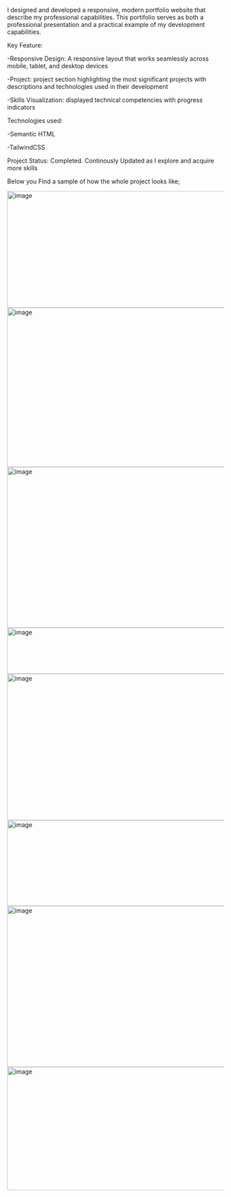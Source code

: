 I designed and developed a responsive, modern portfolio website that describe my professional capabilities. This portifolio serves as  both a professional presentation and a practical example of my development capabilities.

Key Feature:

-Responsive Design: A responsive layout that works seamlessly across mobile, tablet, and desktop devices

-Project: project section highlighting the most significant projects with descriptions and technologies used in their development

-Skills Visualization:  displayed technical competencies with progress indicators

Technologies used:

-Semantic HTML

-TailwindCSS

Project Status: Completed. Continously Updated as I explore and acquire more skills

Below you Find a sample of how the whole project looks like;

<img width="937" height="271" alt="image" src="https://github.com/user-attachments/assets/06cdbc0e-b67d-487e-a749-142c43fb2105" />
<img width="938" height="370" alt="image" src="https://github.com/user-attachments/assets/fcb2db3f-b81f-490f-885a-e3f77ae05c4b" />
<img width="938" height="373" alt="image" src="https://github.com/user-attachments/assets/3cd34b79-692e-4a07-9871-6168c1942093" />
<img width="941" height="107" alt="image" src="https://github.com/user-attachments/assets/2b31c0b1-a44f-4efc-b71b-8caa0717eaa3" />
<img width="941" height="340" alt="image" src="https://github.com/user-attachments/assets/326542a6-ea36-47fc-8fc1-a84fb2dbbb08" />
<img width="940" height="199" alt="image" src="https://github.com/user-attachments/assets/3756f9a6-64dd-435c-b867-cc92eff98303" />
<img width="938" height="374" alt="image" src="https://github.com/user-attachments/assets/380937ca-6494-4005-b6dd-0456512e2f57" />
<img width="938" height="286" alt="image" src="https://github.com/user-attachments/assets/b3aba6ac-9245-4ef6-808c-34ec7759f49e" />

